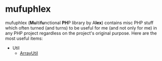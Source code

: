 # mufuphlex

<!--
[![Latest Stable Version](https://poser.pugx.org/mufuphlex/mufuphlex/v/stable)](https://packagist.org/packages/mufuphlex/mufuphlex)
[![Total Downloads](https://poser.pugx.org/mufuphlex/mufuphlex/downloads)](https://packagist.org/packages/mufuphlex/mufuphlex)
[![Latest Unstable Version](https://poser.pugx.org/mufuphlex/mufuphlex/v/unstable)](https://packagist.org/packages/mufuphlex/mufuphlex)
[![License](https://poser.pugx.org/mufuphlex/mufuphlex/license)](https://packagist.org/packages/mufuphlex/mufuphlex)
-->

mufuphlex (**Mu**lti**fu**nctional **PH**P library by A**lex**) contains misc PHP stuff which often turned (and turns) to be useful for me (and not only for me) in any PHP project regardless on the project's original purpose.
Here are the most useful items:
<ul>
<li>Util
  <ul>
  <li><a href="https://github.com/AlexMiroshnikov/mufuphlex/wiki/ArrayUtil">ArrayUtil</a></li>
  </ul>
</li>
</ul>
